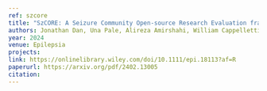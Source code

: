 ```yaml
---
ref: szcore
title: "SzCORE: A Seizure Community Open-source Research Evaluation framework for the validation of EEG-based automated seizure detection algorithms"
authors: Jonathan Dan, Una Pale, Alireza Amirshahi, William Cappelletti, Thorir Mar Ingolfsson, Xiaying Wang, Andrea Cossettini, Adriano Bernini, Luca Benini, Sándor Beniczky, David Atienza, Philippe Ryvlin
year: 2024
venue: Epilepsia
projects:
link: https://onlinelibrary.wiley.com/doi/10.1111/epi.18113?af=R
paperurl: https://arxiv.org/pdf/2402.13005
citation: 
---
```

